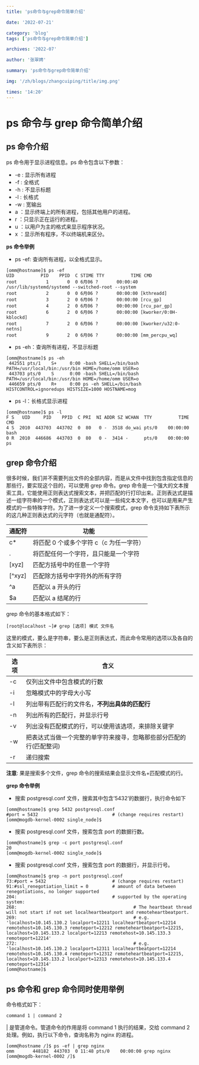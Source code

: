 ```yaml
---
title: 'ps命令与grep命令简单介绍'

date: '2022-07-21'

category: 'blog'
tags: ['ps命令与grep命令简单介绍']

archives: '2022-07'

author: '张翠娉'

summary: 'ps命令与grep命令简单介绍'

img: '/zh/blogs/zhangcuiping/title/img.png'

times: '14:20'
---
```


# ps 命令与 grep 命令简单介绍

## **ps 命令介绍**

ps 命令用于显示进程信息。ps 命令包含以下参数：

- -e : 显示所有进程
- -f : 全格式
- -h : 不显示标题
- -l : 长格式
- -w : 宽输出
- a ：显示终端上的所有进程，包括其他用户的进程。
- r ：只显示正在运行的进程。
- u ：以用户为主的格式来显示程序状况。
- x ：显示所有程序，不以终端机来区分。

**ps 命令举例**

- ps -ef: 查询所有进程，以全格式显示。

```
[omm@hostname]$ ps -ef
UID          PID    PPID  C STIME TTY          TIME CMD
root           1       0  0 6月06 ?       00:00:40 /usr/lib/systemd/systemd --switched-root --system
root           2       0  0 6月06 ?       00:00:00 [kthreadd]
root           3       2  0 6月06 ?       00:00:00 [rcu_gp]
root           4       2  0 6月06 ?       00:00:00 [rcu_par_gp]
root           6       2  0 6月06 ?       00:00:00 [kworker/0:0H-kblockd]
root           7       2  0 6月06 ?       00:00:00 [kworker/u32:0-netns]
root           9       2  0 6月06 ?       00:00:00 [mm_percpu_wq]
```

- ps -eh：查询所有进程，不显示标题

```
[omm@hostname]$ ps -eh
 442551 pts/1    S+     0:00 -bash SHELL=/bin/bash PATH=/usr/local/bin:/usr/bin HOME=/home/omm USER=o
 443703 pts/0    S      0:00 -bash SHELL=/bin/bash PATH=/usr/local/bin:/usr/bin HOME=/home/omm USER=o
 446659 pts/0    R+     0:00 ps -eh SHELL=/bin/bash HISTCONTROL=ignoredups HISTSIZE=1000 HOSTNAME=mog
```

- ps -l：长格式显示进程

```
[omm@hostname]$ ps -l
F S   UID     PID    PPID  C PRI  NI ADDR SZ WCHAN  TTY          TIME CMD
4 S  2010  443703  443702  0  80   0 -  3518 do_wai pts/0    00:00:00 bash
0 R  2010  446686  443703  0  80   0 -  3414 -      pts/0    00:00:00 ps
```

## grep 命令介绍

很多时候，我们并不需要列出文件的全部内容，而是从文件中找到包含指定信息的那些行，要实现这个目的，可以使用 grep 命令。grep 命令是一个强大的文本搜索工具，它能使用正则表达式搜索文本，并把匹配的行打印出来。正则表达式是描述一组字符串的一个模式，正则表达式可以是一些纯文本文字，也可以是用来产生模式的一些特殊字符。为了进一步定义一个搜索模式，grep 命令支持如下表所示的这几种正则表达式的元字符（也就是通配符）。

| 通配符 | 功能                                    |
| ------ | --------------------------------------- |
| c\*    | 将匹配 0 个或多个字符 c（c 为任一字符） |
| .      | 将匹配任何一个字符，且只能是一个字符    |
| [xyz]  | 匹配方括号中的任意一个字符              |
| [^xyz] | 匹配除方括号中字符外的所有字符          |
| ^a     | 匹配以 a 开头的行                       |
| $a     | 匹配以 a 结尾的行                       |

grep 命令的基本格式如下：

```
[root@localhost ~]# grep [选项] 模式 文件名
```

这里的模式，要么是字符串，要么是正则表达式，而此命令常用的选项以及各自的含义如下表所示：

| 选项 | 含义                                                               |
| ---- | ------------------------------------------------------------------ |
| -c   | 仅列出文件中包含模式的行数                                         |
| -i   | 忽略模式中的字母大小写                                             |
| -l   | 列出带有匹配行的文件名，**不列出具体的匹配行**                     |
| -n   | 列出所有的匹配行，并显示行号                                       |
| -v   | 列出没有匹配模式的行，可以使用该选项，来排除关键字                 |
| -w   | 把表达式当做一个完整的单字符来搜寻，忽略那些部分匹配的行(匹配整词) |
| -r   | 递归搜索                                                           |

**注意**: 果是搜索多个文件，grep 命令的搜索结果会显示文件名+匹配模式的行。

**grep 命令举例**

- 搜索 postgresql.conf 文件，搜索其中包含’5432’的数据行，执行命令如下

```
[omm@hostname]$ grep 5432 postgresql.conf
#port = 5432                            # (change requires restart)
[omm@mogdb-kernel-0002 single_node]$
```

- 搜索 postgresql.conf 文件，搜索包含 port 的数据行数。

```
[omm@hostname]$ grep -c port postgresql.conf
20
[omm@mogdb-kernel-0002 single_node]$
```

- 搜索 postgresql.conf 文件，搜索包含 port 的数据行，并显示行号。

```
[omm@hostname]$ grep -n port postgresql.conf
73:#port = 5432                         # (change requires restart)
91:#ssl_renegotiation_limit = 0         # amount of data between renegotiations, no longer supported
204:                                    # supported by the operating system:
268:                                            # The heartbeat thread will not start if not set localheartbeatport and remoteheartbeatport.
269:                                            # e.g. 'localhost=10.145.130.2 localport=12211 localheartbeatport=12214 remotehost=10.145.130.3 remoteport=12212 remoteheartbeatport=12215, localhost=10.145.133.2 localport=12213 remotehost=10.145.133.3 remoteport=12214'
272:                                            # e.g. 'localhost=10.145.130.2 localport=12311 localheartbeatport=12214 remotehost=10.145.130.4 remoteport=12312 remoteheartbeatport=12215, localhost=10.145.133.2 localport=12313 remotehost=10.145.133.4 remoteport=12314'
[omm@hostname]$
```

## ps 命令和 grep 命令同时使用举例

命令格式如下：

```
command 1 | command 2
```

| 是管道命令。管道命令的作用是将 command 1 执行的结果，交给 command 2 处理。例如，执行以下命令，查询名称为 nginx 的进程。

```
[omm@hostname /]$ ps -ef | grep nginx
omm       448182  443703  0 11:48 pts/0    00:00:00 grep nginx
[omm@mogdb-kernel-0002 /]$
```
